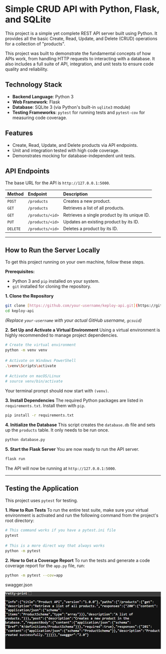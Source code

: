 # Simple CRUD API with Python, Flask, and SQLite

This project is a simple yet complete REST API server built using Python. It provides all the basic Create, Read, Update, and Delete (CRUD) operations for a collection of "products".

This project was built to demonstrate the fundamental concepts of how APIs work, from handling HTTP requests to interacting with a database. It also includes a full suite of API, integration, and unit tests to ensure code quality and reliability.

## Technology Stack

* **Backend Language**: Python 3
* **Web Framework**: Flask
* **Database**: SQLite 3 (via Python's built-in `sqlite3` module)
* **Testing Frameworks**: `pytest` for running tests and `pytest-cov` for measuring code coverage.

## Features

* Create, Read, Update, and Delete products via API endpoints.
* Unit and integration tested with high code coverage.
* Demonstrates mocking for database-independent unit tests.

## API Endpoints

The base URL for the API is `http://127.0.0.1:5000`.

| Method | Endpoint | Description |
| :--- | :--- | :--- |
| `POST` | `/products` | Creates a new product. |
| `GET` | `/products` | Retrieves a list of all products. |
| `GET` | `/products/<id>` | Retrieves a single product by its unique ID. |
| `PUT` | `/products/<id>` | Updates an existing product by its ID. |
| `DELETE` | `/products/<id>` | Deletes a product by its ID. |

---

## How to Run the Server Locally

To get this project running on your own machine, follow these steps.

**Prerequisites:**
* Python 3 and `pip` installed on your system.
* `git` installed for cloning the repository.

**1. Clone the Repository**
```bash
git clone [https://github.com/your-username/keploy-api.git](https://github.com/your-username/keploy-api.git)
cd keploy-api
```
*(Replace `your-username` with your actual GitHub username, `gcsuid`)*

**2. Set Up and Activate a Virtual Environment**
Using a virtual environment is highly recommended to manage project dependencies.

```bash
# Create the virtual environment
python -m venv venv

# Activate on Windows PowerShell
.\venv\Scripts\activate

# Activate on macOS/Linux
# source venv/bin/activate
```
Your terminal prompt should now start with `(venv)`.

**3. Install Dependencies**
The required Python packages are listed in `requirements.txt`. Install them with `pip`.
```bash
pip install -r requirements.txt
```

**4. Initialize the Database**
This script creates the `database.db` file and sets up the `products` table. It only needs to be run once.
```bash
python database.py
```

**5. Start the Flask Server**
You are now ready to run the API server.
```bash
flask run
```
The API will now be running at `http://127.0.0.1:5000`.

---

## Testing the Application

This project uses `pytest` for testing.

**1. How to Run Tests**
To run the entire test suite, make sure your virtual environment is activated and run the following command from the project's root directory:
```bash
# This command works if you have a pytest.ini file
pytest

# This is a more direct way that always works
python -m pytest
```

**2. How to Get a Coverage Report**
To run the tests and generate a code coverage report for the `app.py` file, run:
```bash
python -m pytest --cov=app
```
swagger.json

![alt text](image.png)

